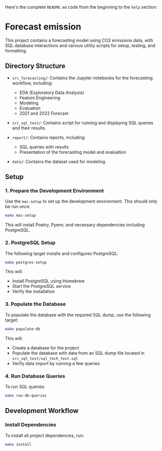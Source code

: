 Here's the complete `README.md` code from the beginning to the `help` section:

# Forecast emission

This project contains a forecasting model using CO2 emissions data, with SQL database interactions and various utility scripts for setup, testing, and formatting.

## Directory Structure

- `src_forecasting/`: Contains the Jupyter notebooks for the forecasting workflow, including:
  - EDA (Exploratory Data Analysis)
  - Feature Engineering
  - Modeling
  - Evaluation
  - 2021 and 2022 Forecast

- `src_sql_test/`: Contains script for running and displaying SQL queries and their results.

- `report/`: Contains reports, including:
  - SQL queries with results
  - Presentation of the forecasting model and evaluation

- `data/`: Contains the dataset used for modeling.


## Setup

### 1. Prepare the Development Environment

Use the `mac-setup` to set up the development environment. This should only be run once.

```bash
make mac-setup
```

This will install Poetry, Pyenv, and necessary dependencies including PostgreSQL.

### 2. PostgreSQL Setup

The following target installs and configures PostgreSQL:

```bash
make postgres-setup
```

This will:
- Install PostgreSQL using Homebrew
- Start the PostgreSQL service
- Verify the installation

### 3. Populate the Database

To populate the database with the required SQL dump, use the following target:

```bash
make populate-db
```

This will:
- Create a database for the project
- Populate the database with data from an SQL dump file located in `src_sql_test/sql_tech_test.sql`
- Verify data import by running a few queries

### 4. Run Database Queries

To run  SQL queries:

```bash
make run-db-queries
```


## Development Workflow

### Install Dependencies

To install all project dependencies, run:

```bash
make install
```